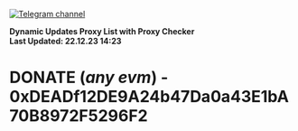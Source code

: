 [![Telegram channel](https://img.shields.io/endpoint?url=https://runkit.io/damiankrawczyk/telegram-badge/branches/master?url=https://t.me/n4z4v0d)](https://t.me/n4z4v0d) 

**Dynamic Updates Proxy List with Proxy Checker**  
**Last Updated: 22.12.23 14:23**

# DONATE (_any evm_) - 0xDEADf12DE9A24b47Da0a43E1bA70B8972F5296F2
